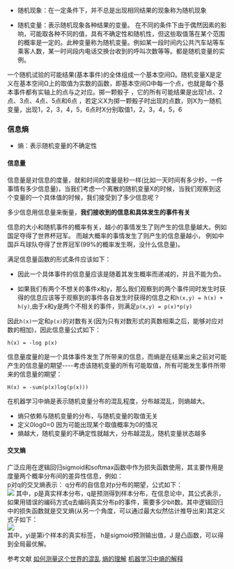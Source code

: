 * 随机现象：在一定条件下，并不总是出现相同结果的现象称为随机现象

* 随机变量：表示随机现象各种结果的变量。 在不同的条件下由于偶然因素的影响，可能取各种不同的值，具有不确定性和随机性，但这些取值落在某个范围的概率是一定的。此种变量称为随机变量。例如某一段时间内公共汽车站等车乘客人数，某一时间段内电话交换台收到的呼叫次数等等。都是随机变量的实例。


一个随机试验的可能结果(基本事件)的全体组成一个基本空间Ω。随机变量X是定义在基本空间Ω上的取值为实数的函数，即基本空间Ω中每一个点，也就是每个基本事件都有实轴上的点与之对应。掷一颗骰子 ，它的所有可能结果是出现1点、2点、3点、4点、5点和6点 ，若定义X为掷一颗骰子时出现的点数，则X为一随机变量，出现1，2，3，4，5，6点时X分别取值1，2，3，4，5，6



### 信息熵

* 熵：表示随机变量的不确定性  


#### 信息量
信息量是对信息的度量，就和时间的度量是秒一样(比如一天时间有多少秒，一件事情有多少信息量)，当我们考虑一个离散的随机变量X的时候，当我们观察到这个变量的一个具体值的时候，我们接受到了多少信息呢？  

多少信息用信息量来衡量，**我们接收到的信息和具体发生的事件有关**  

信息的大小和随机事件的概率有关，越小的事情发生了则产生的信息量越大。例如国足夺得了世界杯冠军。 而越大概率的事情发生了则产生的信息量越小， 例如中国乒乓球队夺得了世界冠军(99%的概率发生啊，没什么信息量)。  

满足信息量函数的形式条件应该如下：

* 因此一个具体事件的信息量应该是随着其发生概率而递减的，并且不能为负。

* 如果我们有两个不想关的事件x和y，那么我们观察到的两个事件同时发生时获得的信息应该等于观察到的事件各自发生时获得的信息之和`h(x,y) = h(x) + h(y)`,由于x和y是两个不相关的事件，则满足`p(x,y) = p(x)*p(y)`

因此`h(x)`一定和`p(x)`的对数有关(因为只有对数形式的真数相乘之后，能够对应对数的相加)，因此信息量公式如下：  

	h(x) = -log p(x)

信息量度量的是一个具体事件发生了所带来的信息，而熵是在结果出来之前对可能产生的信息量的期望----考虑该随机变量的所有可能取值，所有可能发生事件所带来的信息量的期望：

	H(x) = -sum(p(x)log(p(x)))
 
在机器学习中熵是表示随机变量分布的混乱程度，分布越混乱，则熵越大。

* 熵只依赖与随机变量的分布，与随机变量的取值无关
* 定义0log0=0 因为可能出现某个取值概率为0的情况
* 熵越大，随机变量的不确定性就越大，分布越混乱，随机变量状态越多

#### 交叉熵

广泛应用在逻辑回归sigmoid和softmax函数中作为损失函数使用，其主要作用是度量两个概率分布间的差异性信息，例如：  
p对q的交叉熵表示： q分布的自信息对p分布的期望，公式如下：  
![](https://www.zhihu.com/equation?tex=%5C%5CH%28p%2Cq%29%3DE_%7Bx%5Csim+p%7D%5B-log%5Cspace+q%28x%29%5D%3D-%5Csum_%7Bi%3D1%7D%5E%7Bn%7Dp%28x%29log%5Cspace+q%28x%29)
其中，p是真实样本分布，q是预测得到样本分布，在信息论中，其公式表示，如果用错误的编码方式q去编码真实分布p的事件，需要多少bit数。其中逻辑回归中的损失函数就是交叉熵(从另一个角度，可以通过最大似然估计推导出来)其定义式子如下：  
![](https://www.zhihu.com/equation?tex=%5C%5CJ%28%CE%B8%29%3D-%5Cfrac%7B1%7D%7Bm%7D%5Csum_%7Bi%3D1%7D%5E%7Bm%7D%28y_ilog%5Cspace+h_%CE%B8%28x_i%29%2B%281-y_i%29log%5Cspace+%281-h_%CE%B8%28x_i%29%29%29)  
其中，yi是第i个样本的真实标签， h是sigmoid预测输出值，J 是凸函数，可以得到全局最优解。


参考文献
[如何测量这个世界的混乱](https://zhuanlan.zhihu.com/p/33066289)
[熵的理解](https://zhuanlan.zhihu.com/p/30854084)
[机器学习中熵的解释](https://zhuanlan.zhihu.com/p/35423404)

